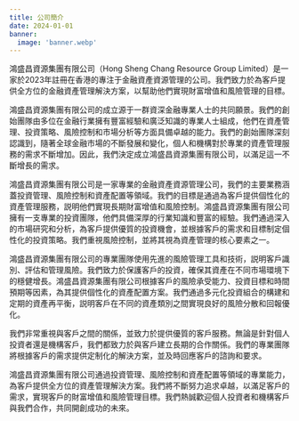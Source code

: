 ```yaml
---
title: 公司簡介
date: 2024-01-01
banner:
  image: 'banner.webp'
---
```


鴻盛昌資源集團有限公司（Hong Sheng Chang Resource Group Limited）是一家於2023年註冊在香港的專注于金融資產資源管理的公司。我們致力於為客戶提供全方位的金融資產管理解決方案，以幫助他們實現財富增值和風險管理的目標。

<!--more-->

鴻盛昌資源集團有限公司的成立源于一群資深金融專業人士的共同願景。我們的創始團隊由多位在金融行業擁有豐富經驗和廣泛知識的專業人士組成，他們在資產管理、投資策略、風險控制和市場分析等方面具備卓越的能力。我們的創始團隊深刻認識到，隨著全球金融市場的不斷發展和變化，個人和機構對於專業的資產管理服務的需求不斷增加。因此，我們決定成立鴻盛昌資源集團有限公司，以滿足這一不斷增長的需求。

鴻盛昌資源集團有限公司是一家專業的金融資產資源管理公司，我們的主要業務涵蓋投資管理、風險控制和資產配置等領域。我們的目標是通過為客戶提供個性化的資產管理服務，説明他們實現長期財富增值和風險控制。鴻盛昌資源集團有限公司擁有一支專業的投資團隊，他們具備深厚的行業知識和豐富的經驗。我們通過深入的市場研究和分析，為客戶提供優質的投資機會，並根據客戶的需求和目標制定個性化的投資策略。我們重視風險控制，並將其視為資產管理的核心要素之一。

鴻盛昌資源集團有限公司的專業團隊使用先進的風險管理工具和技術，説明客戶識別、評估和管理風險。我們致力於保護客戶的投資，確保其資產在不同市場環境下的穩健增長。鴻盛昌資源集團有限公司根據客戶的風險承受能力、投資目標和時間預期等因素，為其提供個性化的資產配置方案。我們通過多元化投資組合的構建和定期的資產再平衡，説明客戶在不同的資產類別之間實現良好的風險分散和回報優化。

我們非常重視與客戶之間的關係，並致力於提供優質的客戶服務。無論是針對個人投資者還是機構客戶，我們都致力於與客戶建立長期的合作關係。我們的專業團隊將根據客戶的需求提供定制化的解決方案，並及時回應客戶的諮詢和要求。

鴻盛昌資源集團有限公司通過投資管理、風險控制和資產配置等領域的專業能力，為客戶提供全方位的資產管理解決方案。我們將不斷努力追求卓越，以滿足客戶的需求，實現客戶的財富增值和風險管理目標。我們熱誠歡迎個人投資者和機構客戶與我們合作，共同開創成功的未來。
